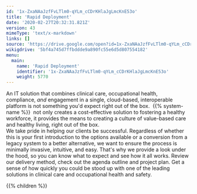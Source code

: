 ```yaml
---
id: '1x-ZxaNAaJzfFvLTlm0-qYLm_cCDrKHlaJgLmcKnE53o'
title: 'Rapid Deployment'
date: '2020-02-27T20:32:31.821Z'
version: 43
mimeType: 'text/x-markdown'
links: []
source: 'https://drive.google.com/open?id=1x-ZxaNAaJzfFvLTlm0-qYLm_cCDrKHlaJgLmcKnE53o'
wikigdrive: '5bf4a745d7ffbddde9a890fc55e6d5d807554182'
menu:
  main:
    name: 'Rapid Deployment'
    identifier: '1x-ZxaNAaJzfFvLTlm0-qYLm_cCDrKHlaJgLmcKnE53o'
    weight: 5770
---
```





An IT solution that combines clinical care, occupational health, compliance, *and* engagement in a single, cloud-based, interoperable platform is not something you'd expect right out of the box.  {{% system-name %}}  not only creates a cost-effective solution to fostering a healthy workforce, it provides the means to creating a culture of value-based care and healthy living, right out of the box.  
We take pride in helping our clients be successful. Regardless of whether this is your first introduction to the options available or a conversion from a legacy system to a better alternative, we want to ensure the process is minimally invasive, intuitive, and easy. That's why we provide a look under the hood, so you can know what to expect and see how it all works. Review our delivery method, check out the agenda outline and project plan. Get a sense of how quickly you could be stood up with one of the leading solutions in clinical care and occupational health and safety.




{{% children %}}



